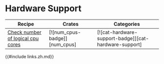 # Hardware Support

| Recipe | Crates | Categories |
|--------|--------|------------|
| [Check number of logical cpu cores][ex-check-cpu-cores] | [![num_cpus-badge]][num_cpus] | [![cat-hardware-support-badge]][cat-hardware-support] |

[ex-check-cpu-cores]: hardware/processor.html#check-number-of-logical-cpu-cores

{{#include links.zh.md}}
